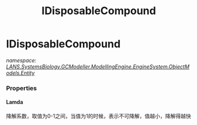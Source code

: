 ﻿---
title: IDisposableCompound
---

# IDisposableCompound
_namespace: [LANS.SystemsBiology.GCModeller.ModellingEngine.EngineSystem.ObjectModels.Entity](N-LANS.SystemsBiology.GCModeller.ModellingEngine.EngineSystem.ObjectModels.Entity.html)_






### Properties

#### Lamda
降解系数，取值为0-1之间，当值为1的时候，表示不可降解，值越小，降解得越快
